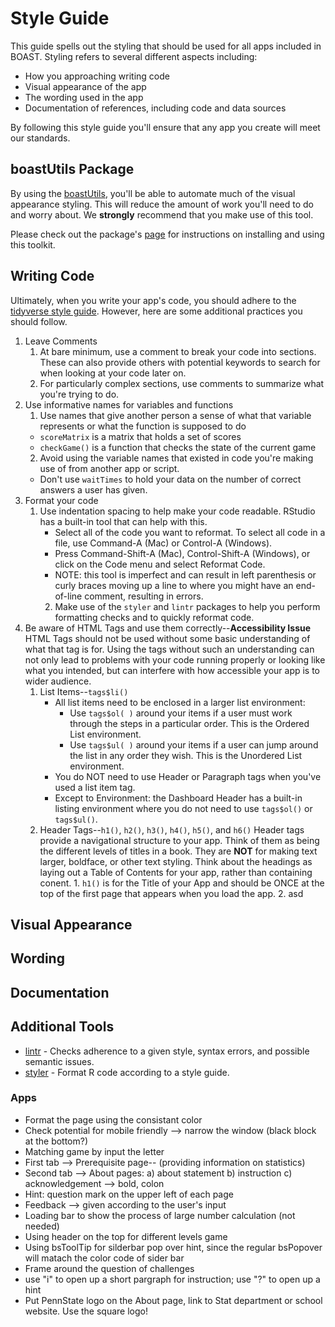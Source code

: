 # Style Guide

This guide spells out the styling that should be used for all apps included in BOAST. Styling refers to several different aspects including:
- How you approaching writing code
- Visual appearance of the app
- The wording used in the app
- Documentation of references, including code and data sources

By following this style guide you'll ensure that any app you create will meet our standards.

## boastUtils Package
By using the [boastUtils](https://github.com/EducationShinyAppTeam/boastUtils), you'll be able to automate much of the visual appearance styling. This will reduce the amount of work you'll need to do and worry about. We **strongly** recommend that you make use of this tool.

Please check out the package's [page](https://github.com/EducationShinyAppTeam/boastUtils) for instructions on installing and using this toolkit.

## Writing Code
Ultimately, when you write your app's code, you should adhere to the [tidyverse style guide](https://style.tidyverse.org/). However, here are some additional practices you should follow.

1. Leave Comments
    1. At bare minimum, use a comment to break your code into sections. These can also provide others with potential keywords to search for when looking at your code later on.
    2. For particularly complex sections, use comments to summarize what you're trying to do.
2. Use informative names for variables and functions 
    1. Use names that give another person a sense of what that variable represents or what the function is supposed to do
      + `scoreMatrix` is a matrix that holds a set of scores 
      + `checkGame()` is a function that checks the state of the current game
      2. Avoid using the variable names that existed in code you're making use of from another app or script. 
      + Don't use `waitTimes` to hold your data on the number of correct answers a user has given.
3. Format your code
    1. Use indentation spacing to help make your code readable. RStudio has a built-in tool that can help with this.
        + Select all of the code you want to reformat.  To select all code in a file, use Command-A (Mac) or Control-A (Windows).
        + Press Command-Shift-A (Mac), Control-Shift-A (Windows), or click on the Code menu and select Reformat Code.
        + NOTE: this tool is imperfect and can result in left parenthesis or curly braces moving up a line to where you might have an end-of-line comment, resulting in errors.
        2. Make use of the `styler` and `lintr` packages to help you perform formatting checks and to quickly reformat code.
4. Be aware of HTML Tags and use them correctly--__Accessibility Issue__
    HTML Tags should not be used without some basic understanding of what that tag is for. Using the tags without such an understanding can not only lead to problems with your code running properly or looking like what you intended, but can interfere with how accessible your app is to wider audience.
    1. List Items--`tags$li()`
        + All list items need to be enclosed in a larger list environment:
            - Use `tags$ol( )` around your items if a user must work through the steps in a particular order. This is the Ordered List environment.
            - Use `tags$ul( )` around your items if a user can jump around the list in any order they wish. This is the Unordered List environment.
        + You do NOT need to use Header or Paragraph tags when you've used a list item tag.
        + Except to Environment:  the Dashboard Header has a built-in listing environment where you do not need to use `tags$ol()` or `tags$ul()`.
    2. Header Tags--`h1()`, `h2()`, `h3()`, `h4()`, `h5()`, and `h6()`
        Header tags provide a navigational structure to your app. Think of them as being the different levels of titles in a book. They are __NOT__ for making text larger, boldface, or other text styling. Think about the headings as laying out a Table of Contents for your app, rather than containing conent.
            1. `h1()` is for the Title of your App and should be ONCE at the top of the first page that appears when you load the app.
            2. asd


## Visual Appearance

## Wording

## Documentation

## Additional Tools
- [lintr](https://github.com/jimhester/lintr) - Checks adherence to a given style, syntax errors, and possible semantic issues.
- [styler](https://www.tidyverse.org/articles/2017/12/styler-1.0.0/) - Format R code according to a style guide.

### Apps
- Format the page using the consistant color
- Check potential for mobile friendly --> narrow the window (black block at the bottom?)
- Matching game by input the letter
- First tab --> Prerequisite page-- (providing information on statistics)
- Second tab --> About pages: a) about statement b) instruction c) acknowledgement --> bold, colon  
- Hint: question mark on the upper left of each page 
- Feedback --> given according to the user's input 
- Loading bar to show the process of large number calculation (not needed) 
- Using header on the top for different levels game
- Using bsToolTip for silderbar pop over hint, since the regular bsPopover will matach the color code of sider bar 
- Frame around the question of challenges 
- use "i" to open up a short pargraph for instruction; use "?" to open up a hint
- Put PennState logo on the About page, link to Stat department or school website. Use the square logo!  


